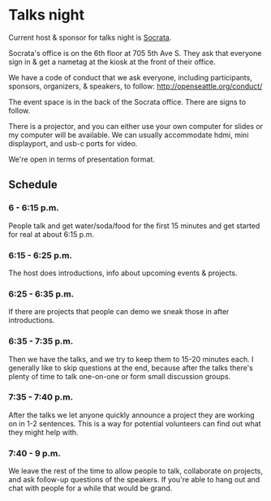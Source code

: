 # Talks night

Current host & sponsor for talks night is [Socrata](http://socrata.com).

Socrata's office is on the 6th floor at 705 5th Ave S. They ask that everyone sign in & get a nametag at the kiosk at the front of their office.

We have a code of conduct that we ask everyone, including participants, sponsors, organizers, & speakers, to follow: http://openseattle.org/conduct/

The event space is in the back of the Socrata office. There are signs to follow. 

There is a projector, and you can either use your own computer for slides or my computer will be available. We can usually accommodate hdmi, mini displayport, and usb-c ports for video.

We're open in terms of presentation format.

## Schedule

### 6 - 6:15 p.m.
People talk and get water/soda/food for the first 15 minutes and get started for real at about 6:15 p.m.

### 6:15 - 6:25 p.m.
The host does introductions, info about upcoming events & projects. 

### 6:25 - 6:35 p.m.
If there are projects that people can demo we sneak those in after introductions.

### 6:35 - 7:35 p.m.
Then we have the talks, and we try to keep them to 15-20 minutes each. I generally like to skip questions at the end, because after the talks there's plenty of time to talk one-on-one or form small discussion groups.

### 7:35 - 7:40 p.m.
After the talks we let anyone quickly announce a project they are working on in 1-2 sentences. This is a way for potential volunteers can find out what they might help with.

### 7:40 - 9 p.m.
We leave the rest of the time to allow people to talk, collaborate on projects, and ask follow-up questions of the speakers. If you're able to hang out and chat with people for a while that would be grand.
